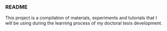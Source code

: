 ### README ###

This project is a compilation of materials, experiments and tutorials that I will be using during the learning process of my doctoral tesis development.

